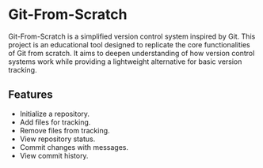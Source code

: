# Git-From-Scratch

Git-From-Scratch is a simplified version control system inspired by Git. This project is an educational tool designed to replicate the core functionalities of Git from scratch. It aims to deepen understanding of how version control systems work while providing a lightweight alternative for basic version tracking.

## Features
- Initialize a repository.
- Add files for tracking.
- Remove files from tracking.
- View repository status.
- Commit changes with messages.
- View commit history.
